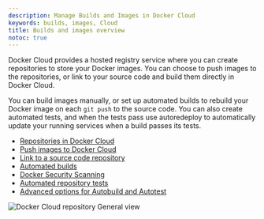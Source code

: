 ```yaml
---
description: Manage Builds and Images in Docker Cloud
keywords: builds, images, Cloud
title: Builds and images overview
notoc: true
---
```

Docker Cloud provides a hosted registry service where you can create repositories to store your Docker images. You can choose to push images to the repositories, or link to your source code and build them directly in Docker Cloud.

You can build images manually, or set up automated builds to rebuild your Docker image on each `git push` to the source code. You can also create automated tests, and when the tests pass use autoredeploy to automatically update your running services when a build passes its tests.

* [Repositories in Docker Cloud](repos.md)
* [Push images to Docker Cloud](push-images.md)
* [Link to a source code repository](link-source.md)
* [Automated builds](automated-build.md)
* [Docker Security Scanning](image-scan.md)
* [Automated repository tests](automated-testing.md)
* [Advanced options for Autobuild and Autotest](advanced.md)

![Docker Cloud repository General view](images/repo-general.png)